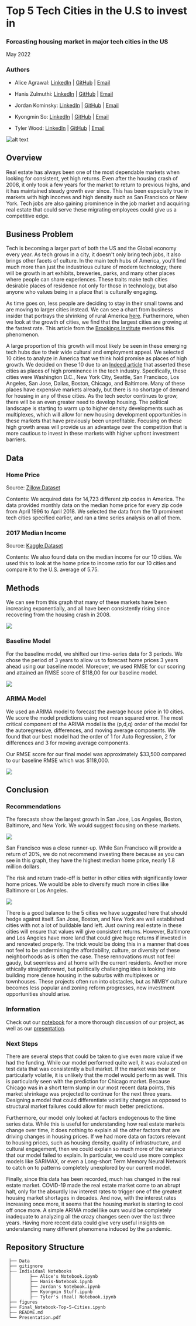 # Top 5 Tech Cities in the U.S to invest in
### Forcasting housing market in major tech cities in the US
May 2022
### Authors

- Alice Agrawal: 
[LinkedIn](https://www.linkedin.com/in/alice-agrawal/) | 
[GitHub](https://github.com/aliceagrawal) | 
[Email](mailto:alice.agrawal30@gmail.com)

- Hanis Zulmuthi: 
[LinkedIn](https://www.linkedin.com/in/hanis-zulmuthi/) | 
[GitHub](https://github.com/hanis-z) | 
[Email](mailto:haniszulaikha96@gmail.com)

- Jordan Kominsky: 
[LinkedIn](https://www.linkedin.com/in/jordan-kominsky/) | 
[GitHub](https://github.com/jskominsky) | 
[Email](mailto:jskominsky@gmail.com)

- Kyongmin So: 
[LinkedIn](https://www.linkedin.com/in/kyongminso/) | 
[GitHub](https://github.com/kyongminso) | 
[Email](mailto:kyongminso@gmail.com)

- Tyler Wood: 
[LinkedIn](https://www.linkedin.com/in/tyler-wood-08a036216/) | 
[GitHub](https://github.com/twood2015) | 
[Email](mailto:T.wood20151996@gmail.com)


![alt text](https://wp-tid.zillowstatic.com/streeteasy/2/types-of-townhouses-in-NYC-a-row-of-brick-townhouses-f35509.jpeg)

## Overview

Real estate has always been one of the most dependable markets when looking for consistent, yet high returns. Even after the housing crash of 2008, it only took a few years for the market to return to previous highs, and it has maintained steady growth ever since. This has been especially true in markets with high incomes and high density such as San Francisco or New York. Tech jobs are also gaining prominence in the job market and acquiring real estate that could serve these migrating employees could give us a competitive edge.

## Business Problem

Tech is becoming a larger part of both the US and the Global economy every year. As tech grows in a city, it doesn't only bring tech jobs, it also brings other facets of culture. In the main tech hubs of America, you'll find much more than just the industrious culture of modern technology; there will be growth in art exhibits, breweries, parks, and many other places where people can share experiences. These traits make tech cities desirable places of residence not only for those in technology, but also anyone who values being in a place that is culturally engaging.

As time goes on, less people are deciding to stay in their small towns and are moving to larger cities instead. We can see a chart from business insider that portrays the shrinking of rural America [here](https://www.businessinsider.com/us-census-map-widespread-population-declines-in-rural-areas-2021-8). Furthermore, when we look at the growth of cities, we find that the largest cities are growing at the fastest rate. This article from the [Brookings Institute](https://www.brookings.edu/blog/the-avenue/2017/10/17/big-cities-small-cities-and-the-gaps/) mentions this phenomenon.

A large proportion of this growth will most likely be seen in these emerging tech hubs due to their wide cultural and employment appeal. We selected 10 cities to analyze in America that we think hold promise as places of high growth. We decided on these 10 due to an [Indeed article](https://www.indeed.com/career-advice/finding-a-job/top-cities-for-tech-jobs-2020) that asserted these cities as places of high prominence in the tech industry. Specifically, these cities were Washington D.C., New York City, Seattle, San Francisco, Los Angeles, San Jose, Dallas, Boston, Chicago, and Baltimore. Many of these places have expensive markets already, but there is no shortage of demand for housing in any of these cities. As the tech sector continues to grow, there will be an even greater need to develop housing. The political landscape is starting to warm up to higher density developments such as multiplexes, which will allow for new housing development opportunities in these markets that have previously been unprofitable. Focusing on these high growth areas will provide us an advantage over the competition that is more cautious to invest in these markets with higher upfront investment barriers.

## Data

### Home Price
Source: [Zillow Dataset](https://www.zillow.com/research/data/)

Contents: We acquired data for 14,723 different zip codes in America. The data provided monthly data on the median home price for every zip code from April 1996 to April 2018. We selected the data from the 10 prominent tech cities specified earlier, and ran a time series analysis on all of them.

### 2017 Median Income
Source: [Kaggle Dataset](https://www.kaggle.com/datasets/goldenoakresearch/us-household-income-stats-geo-locations?select=Income_Methodology.pdf)

Contents: We also found data on the median income for our 10 cities. We used this to look at the home price to income ratio for our 10 cities and compare it to the U.S. average of 5.75.


## Methods

We can see from this graph that many of these markets have been increasing exponentially, and all have been consistently rising since recovering from the housing crash in 2008.

<img src= "figures/price_overtime.jpg">

### Baseline Model
For the baseline model, we shifted our time-series data for 3 periods. We chose the period of 3 years to allow us to forecast home prices 3 years ahead using our baseline model. Moreover, we used RMSE for our scoring and attained an RMSE score of $118,00 for our baseline model.

<img src= "figures/baselineLA.jpeg">

### ARIMA Model 
We used an ARIMA model to forecast the average house price in 10 cities. We score the model predictions using root mean squared error. The most critical component of the ARIMA model is the (p,d,q) order of the model for the autoregressive, differences, and moving average components. We found that our best model had the order of 1 for Auto Regression, 2 for differences and 3 for moving average components. 

Our RMSE score for our final model was approximately $33,500 compared to our baseline RMSE which was $118,000.

<img src= "figures/OriginalvsPredicted.jpeg">

## Conclusion 

### Recommendations
The forecasts show the largest growth in San Jose, Los Angeles, Boston, Baltimore, and New York. We would suggest focusing on these markets. 
 
<img src= "figures/forecast_return.jpeg">
 
San Francisco was a close runner-up. While San Francisco will provide a return of 20%, we do not recommend investing there because as you can see in this graph, they have the highest median home price, nearly 1.8 million dollars.  
 
The risk and return trade-off is better in other cities with significantly lower home prices. We would be able to diversify much more in cities like Baltimore or Los Angeles. 
 
<img src= "figures/median_income_home.jpg">
 
There is a good balance to the 5 cities we have suggested here that should hedge against itself. San Jose, Boston, and New York are well established cities with not a lot of buildable land left. Just owning real estate in these cities will ensure that values will give consistent returns. However, Baltimore and Los Angeles have more land that could give huge returns if invested in and renovated properly. The trick would be doing this in a manner that does not feel to be undermining the affordability, culture, or diversity of these neighborhoods as is often the case. These rennovations must not feel gaudy, but seemless and at home with the current residents. Another more ethically straightforward, but politically challenging idea is looking into building more dense housing in the suburbs with multiplexes or townhouses. These projects often run into obstacles, but as NIMBY culture becomes less popular and zoning reform progresses, new investment opportunities should arise.

### Information
Check out our [notebook](https://github.com/aliceagrawal/Zillow-Time-Series-Modeling/blob/main/Final_Notebook-Top-5-Cities.ipynb) for a more thorough discussion of our project, as well as our [presentation](link).


### Next Steps

There are several steps that could be taken to give even more value if we had the funding. While our model performed quite well, it was evaluated on test data that was consistently a bull market. If the market was bear or particularly volatile, it is unlikely that the model would perform as well. This is particularly seen with the prediction for Chicago market. Because Chicago was in a short term slump in our most recent data points, this market shrinkage was projected to continue for the next three years. Designing a model that could differentiate volatility changes as opposed to structural market failures could allow for much better predictions.

Furthermore, our model only looked at factors endogenous to the time series data. While this is useful for understanding how real estate markets change over time, it does nothing to explain all the other factors that are driving changes in housing prices. If we had more data on factors relevant to housing prices, such as housing density, quality of infrastructure, and cultural engagement, then we could explain so much more of the variance that our model failed to explain. In particular, we could use more complex models like SARIMAX, or even a Long-short Term Memory Neural Network to catch on to patterns completely unexplored by our current model.

Finally, since this data has been recorded, much has changed in the real estate market. COVID-19 made the real estate market come to an abrupt halt, only for the absurdly low interest rates to trigger one of the greatest housing market shortages in decades. And now, with the interest rates increasing once more, it seems that the housing market is starting to cool off once more. A simple ARIMA model like ours would be completely inadequate to analyzing all the crazy changes seen over the last three years. Having more recent data could give very useful insights on understanding many different phenomena induced by the pandemic.


## Repository Structure
```
 ├── Data
 ├── gitignore
 ├── Individual Notebooks
 │       ├── Alice's Notebook.ipynb
 │       ├── Hanis-Notebook.ipynb
 │       ├── Jordan's Notebook.ipynb
 │       ├── Kyongmin Stuff.ipynb
 │       ├── Tyler's (Real) Notebook.ipynb
 ├── figures
 ├── Final_Notebook-Top-5-Cities.ipynb
 ├── README.md
 └── Presentation.pdf
  
```
